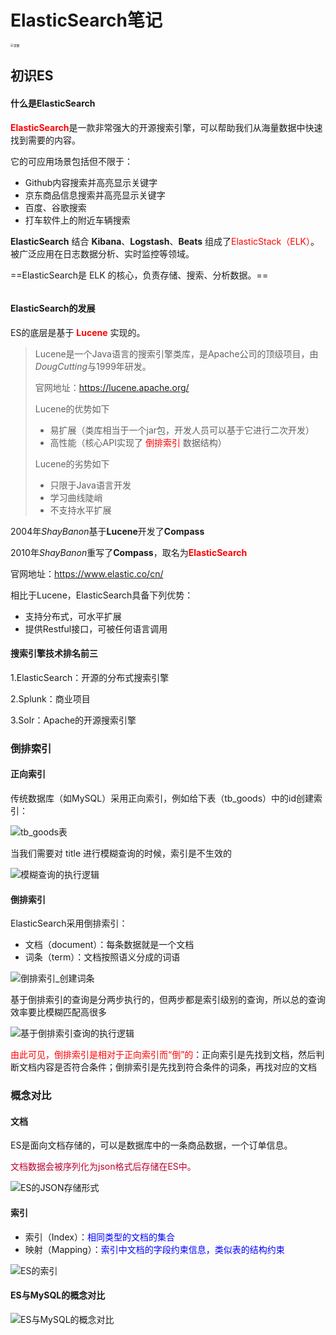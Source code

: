 # ElasticSearch笔记

<img src="https://static-www.elastic.co/v3/assets/bltefdd0b53724fa2ce/blt3b753422a8fd8667/62a00b97e95fa50f854de137/enterprise-search-landing-hero.png" alt="首图" style="zoom: 33%;" />

## 初识ES

<h4>什么是ElasticSearch</h4>

<span style="color:red;">**ElasticSearch**</span>是一款非常强大的开源搜索引擎，可以帮助我们从海量数据中快速找到需要的内容。

它的可应用场景包括但不限于：

- Github内容搜索并高亮显示关键字
- 京东商品信息搜索并高亮显示关键字
- 百度、谷歌搜索
- 打车软件上的附近车辆搜索



**ElasticSearch** 结合 **Kibana**、**Logstash**、**Beats** 组成了<span style="color:red;">ElasticStack（ELK）</span>。被广泛应用在日志数据分析、实时监控等领域。

==ElasticSearch是 ELK 的核心，负责存储、搜索、分析数据。==

![<span style="color:red;">](./images/ELK.png)



<h4>ElasticSearch的发展</h4>

ES的底层是基于 <span style="color:red;">**Lucene**</span> 实现的。

> Lucene是一个Java语言的搜索引擎类库，是Apache公司的顶级项目，由*DougCutting*与1999年研发。
>
> 官网地址：https://lucene.apache.org/
>
> Lucene的优势如下
>
> - 易扩展（类库相当于一个jar包，开发人员可以基于它进行二次开发）
> - 高性能（核心API实现了 <span style="color:red;">倒排索引</span> 数据结构）
>
> Lucene的劣势如下
>
> - 只限于Java语言开发
> - 学习曲线陡峭
> - 不支持水平扩展 

2004年*ShayBanon*基于**Lucene**开发了**Compass**

2010年*ShayBanon*重写了**Compass**，取名为<span style="color:red;">**ElasticSearch**</span>

官网地址：https://www.elastic.co/cn/

相比于Lucene，ElasticSearch具备下列优势：

- 支持分布式，可水平扩展
- 提供Restful接口，可被任何语言调用



<h4>搜索引擎技术排名前三</h4>

1.ElasticSearch：开源的分布式搜索引擎

2.Splunk：商业项目

3.Solr：Apache的开源搜索引擎



### 倒排索引

#### 正向索引

传统数据库（如MySQL）采用正向索引，例如给下表（tb_goods）中的id创建索引：

![tb_goods表](./images/tb_goods表.png)

当我们需要对 title 进行模糊查询的时候，索引是不生效的

![模糊查询的执行逻辑](./images/模糊查询的执行逻辑.png)

#### 倒排索引

ElasticSearch采用倒排索引：

- 文档（document）：每条数据就是一个文档
- 词条（term）：文档按照语义分成的词语

![倒排索引_创建词条](./images/倒排索引_创建词条.png)

基于倒排索引的查询是分两步执行的，但两步都是索引级别的查询，所以总的查询效率要比模糊匹配高很多

![基于倒排索引查询的执行逻辑](./images/基于倒排索引查询的执行逻辑.png)

<span style="color:red;">由此可见，倒排索引是相对于正向索引而“倒”的</span>：正向索引是先找到文档，然后判断文档内容是否符合条件；倒排索引是先找到符合条件的词条，再找对应的文档



### 概念对比

#### 文档

ES是面向文档存储的，可以是数据库中的一条商品数据，一个订单信息。

<span style="color:#be002f;">文档数据会被序列化为json格式后存储在ES中。</span>

![ES的JSON存储形式](./images/ES的JSON存储形式.png)



#### 索引

- 索引（Index）：<span style="color:blue;">相同类型的文档的集合</span>
- 映射（Mapping）：<span style="color:blue;">索引中文档的字段约束信息，类似表的结构约束</span>

![ES的索引](./images/ES的索引.png)



#### ES与MySQL的概念对比

![ES与MySQL的概念对比](./images/ES与MySQL的概念对比.png)
